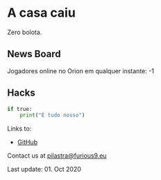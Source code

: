 # A casa caiu

Zero bolota.

## News Board

Jogadores online no Orion em qualquer instante: -1

## Hacks

```python
if true:
    print("É tudo nosso")
```

Links to:
- [GitHub](https://github.com/furious9)

Contact us at [pilastra@furious9.eu](mailto:pilastra@furious9.eu)

Last update: 01. Oct 2020
